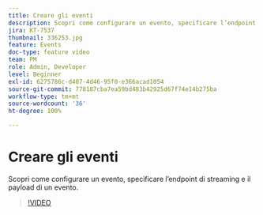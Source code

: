 ```yaml
---
title: Creare gli eventi
description: Scopri come configurare un evento, specificare l’endpoint di streaming e il payload di un evento.
jira: KT-7537
thumbnail: 336253.jpg
feature: Events
doc-type: feature video
team: PM
role: Admin, Developer
level: Beginner
exl-id: 6275786c-d407-4d46-95f0-e366acad1054
source-git-commit: 778187cba7ea59bd483b42925d67f74e14b275ba
workflow-type: tm+mt
source-wordcount: '36'
ht-degree: 100%

---
```


# Creare gli eventi

Scopri come configurare un evento, specificare l’endpoint di streaming e il payload di un evento.

>[!VIDEO](https://video.tv.adobe.com/v/336253?quality=12&learn=on)

